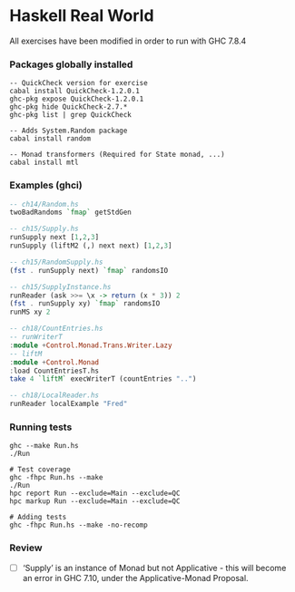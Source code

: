 # Haskell Real World

All exercises have been modified in order to run with GHC 7.8.4

### Packages globally installed

```shell
-- QuickCheck version for exercise
cabal install QuickCheck-1.2.0.1
ghc-pkg expose QuickCheck-1.2.0.1
ghc-pkg hide QuickCheck-2.7.*
ghc-pkg list | grep QuickCheck

-- Adds System.Random package
cabal install random

-- Monad transformers (Required for State monad, ...)
cabal install mtl
```

### Examples (ghci)

```haskell
-- ch14/Random.hs
twoBadRandoms `fmap` getStdGen

-- ch15/Supply.hs
runSupply next [1,2,3]
runSupply (liftM2 (,) next next) [1,2,3]

-- ch15/RandomSupply.hs
(fst . runSupply next) `fmap` randomsIO

-- ch15/SupplyInstance.hs
runReader (ask >>= \x -> return (x * 3)) 2
(fst . runSupply xy) `fmap` randomsIO
runMS xy 2

-- ch18/CountEntries.hs
-- runWriterT
:module +Control.Monad.Trans.Writer.Lazy
-- liftM
:module +Control.Monad
:load CountEntriesT.hs
take 4 `liftM` execWriterT (countEntries "..")

-- ch18/LocalReader.hs
runReader localExample "Fred"
```

### Running tests

```shell
ghc --make Run.hs
./Run

# Test coverage
ghc -fhpc Run.hs --make
./Run
hpc report Run --exclude=Main --exclude=QC
hpc markup Run --exclude=Main --exclude=QC

# Adding tests
ghc -fhpc Run.hs --make -no-recomp
```

### Review

- [ ] ‘Supply’ is an instance of Monad but not Applicative - this will become 
      an error in GHC 7.10, under the Applicative-Monad Proposal.
